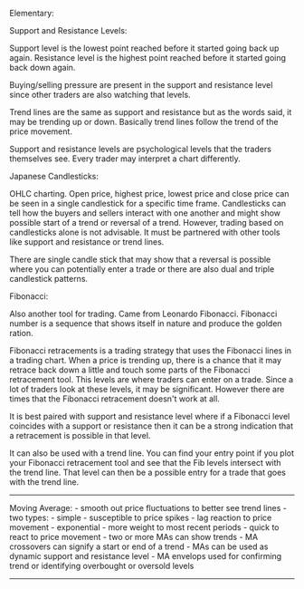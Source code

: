 Elementary:

Support and Resistance Levels:

Support level is the lowest point reached before it started going back up again. Resistance level is the highest point reached before it started going back down again.

Buying/selling pressure are present in the support and resistance level since other traders are also watching that levels.

Trend lines are the same as support and resistance but as the words said, it may be trending up or down. Basically trend lines follow the trend of the price movement.

Support and resistance levels are psychological levels that the traders themselves see. Every trader may interpret a chart differently.

Japanese Candlesticks:

OHLC charting. Open price, highest price, lowest price and close price can be seen in a single candlestick for a specific time frame. Candlesticks can tell how the buyers and sellers interact with one another and might show possible start of a trend or reversal of a trend. However, trading based on candlesticks alone is not advisable. It must be partnered with other tools like support and resistance or trend lines.

There are single candle stick that may show that a reversal is possible where you can potentially enter a trade or there are also dual and triple candlestick patterns.

Fibonacci:

Also another tool for trading. Came from Leonardo Fibonacci. Fibonacci number is a sequence that shows itself in nature and produce the golden ration. 

Fibonacci retracements is a trading strategy that uses the Fibonacci lines in a trading chart. When a price is trending up, there is a chance that it may retrace back down a little and touch some parts of the Fibonacci retracement tool. This levels are where traders can enter on a trade. Since a lot of traders look at these levels, it may be significant. However there are times that the Fibonacci retracement doesn't work at all. 

It is best paired with support and resistance level where if a Fibonacci level coincides with a support or resistance then it can be a strong indication that a retracement is possible in that level. 

It can also be used with a trend line. You can find your entry point if you plot your Fibonacci retracement tool and see that the Fib levels intersect with the trend line. That level can then be a possible entry for a trade that goes with the trend line.

______________________
Moving Average:
	- smooth out price fluctuations to better see trend lines
	- two types:
		- simple
			- susceptible to price spikes
			- lag reaction to price movement
		- exponential
			- more weight to most recent periods
			- quick to react to price movement
	- two or more MAs can show trends
	- MA crossovers can signify a start or end of a trend
	- MAs can be used as dynamic support and resistance level
	- MA envelops used for confirming trend or identifying overbought or oversold levels

-----------------------
